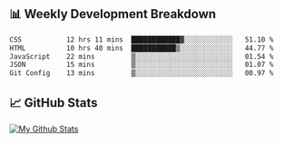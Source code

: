 ## 📊 Weekly Development Breakdown
<!--START_SECTION:waka-->

```txt
CSS           12 hrs 11 mins  ████████████▓░░░░░░░░░░░░   51.10 %
HTML          10 hrs 40 mins  ███████████▒░░░░░░░░░░░░░   44.77 %
JavaScript    22 mins         ▒░░░░░░░░░░░░░░░░░░░░░░░░   01.54 %
JSON          15 mins         ▒░░░░░░░░░░░░░░░░░░░░░░░░   01.07 %
Git Config    13 mins         ▒░░░░░░░░░░░░░░░░░░░░░░░░   00.97 %
```

<!--END_SECTION:waka-->

## 📈 GitHub Stats
[![My Github Stats](https://github-readme-stats.vercel.app/api?username=triagung128&show_icons=true&hide=contribs,issues&count_private=true&theme=tokyonight)](https://github.com/triagung128)

<!-- [![Top Langs](https://github-readme-stats.vercel.app/api/top-langs/?username=triagung128&layout=compact)](https://github.com/triagung128) -->
